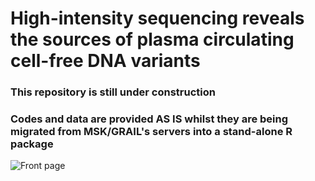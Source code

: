 # High-intensity sequencing reveals the sources of plasma circulating cell-free DNA variants

### This repository is still under construction
### Codes and data are provided AS IS whilst they are being migrated from MSK/GRAIL's servers into a stand-alone R package

![Front page](https://github.com/ndbrown6/MSK-GRAIL-TECHVAL/blob/master/ext/Figure_5-01.png)
